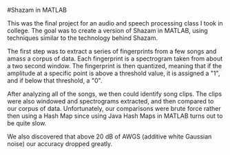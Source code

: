 #Shazam in MATLAB

This was the final project for an audio and speech processing class I took in college. The goal was to create a version of Shazam in MATLAB, using techniques similar to the technology behind Shazam.

The first step was to extract a series of fingerprints from a few songs and amass a corpus of data. Each fingerprint is a spectrogram taken from about a two second window. The fingerprint is then quantized, meaning that if the amplitude at a specific point is above a threshold value, it is assigned a "1", and if below that threshold, a "0". 

After analyzing all of the songs, we then could identify song clips. The clips were also windowed and spectrograms extracted, and then compared to our corpus of data. Unfortunately, our comparisons were brute force rather then using a Hash Map since using Java Hash Maps in MATLAB turns out to be quite slow. 

We also discovered that above 20 dB of AWGS (additive white Gaussian noise) our accuracy dropped greatly. 